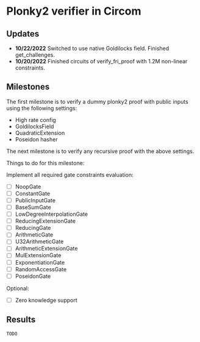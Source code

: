 # Plonky2 verifier in Circom

Updates
-----

- **10/22/2022** Switched to use native Goldilocks field. Finished get_challenges.
- **10/20/2022** Finished circuits of verify_fri_proof with 1.2M non-linear constraints. 


Milestones
-----
The first milestone is to verify a dummy plonky2 proof with public inputs using the following
settings:

- High rate config
- GoldilocksField
- QuadraticExtension
- Poseidon hasher

The next milestone is to verify any recursive proof with the above settings.

Things to do for this milestone:

Implement all required gate constraints evaluation:

+ [ ] NoopGate
+ [ ] ConstantGate
+ [ ] PublicInputGate
+ [ ] BaseSumGate
+ [ ] LowDegreeInterpolationGate
+ [ ] ReducingExtensionGate
+ [ ] ReducingGate
+ [ ] ArithmeticGate
+ [ ] U32ArithmeticGate
+ [ ] ArithmeticExtensionGate
+ [ ] MulExtensionGate
+ [ ] ExponentiationGate
+ [ ] RandomAccessGate
+ [ ] PoseidonGate

Optional:

+ [ ] Zero knowledge support

Results
-----

```shell
TODO
```